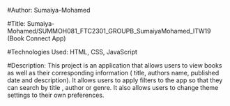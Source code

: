 #Author:  Sumaiya-Mohamed

#Title:  Sumaiya-Mohamed/SUMMOH081_FTC2301_GROUPB_SumaiyaMohamed_ITW19
  (Book Connect App)

#Technologies Used: HTML, CSS, JavaScript

#Description:
  This project is an application that allows users to view books as well as their corresponding information ( title, authors name, published date and  description).
It allows users to apply filters to the app so that they can search by title , author or genre.
It also allows users to change theme settings to their own preferences.

